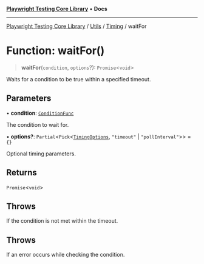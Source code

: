 [**Playwright Testing Core Library**](../../../../../README.md) • **Docs**

***

[Playwright Testing Core Library](../../../../../README.md) / [Utils](../../../README.md) / [Timing](../README.md) / waitFor

# Function: waitFor()

> **waitFor**(`condition`, `options`?): `Promise`\<`void`\>

Waits for a condition to be true within a specified timeout.

## Parameters

• **condition**: [`ConditionFunc`](../../../../../type-aliases/ConditionFunc.md)

The condition to wait for.

• **options?**: `Partial`\<`Pick`\<[`TimingOptions`](../../../../../type-aliases/TimingOptions.md), `"timeout"` \| `"pollInterval"`\>\> = `{}`

Optional timing parameters.

## Returns

`Promise`\<`void`\>

## Throws

If the condition is not met within the timeout.

## Throws

If an error occurs while checking the condition.
